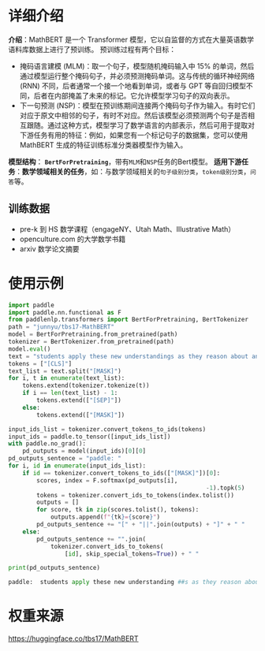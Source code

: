 # 详细介绍
**介绍**：MathBERT 是一个 Transformer 模型，它以自监督的方式在大量英语数学语料库数据上进行了预训练。
预训练过程有两个目标：
- 掩码语言建模 (MLM)：取一个句子，模型随机掩码输入中 15% 的单词，然后通过模型运行整个掩码句子，并必须预测掩码单词。这与传统的循环神经网络 (RNN) 不同，后者通常一个接一个地看到单词，或者与 GPT 等自回归模型不同，后者在内部掩盖了未来的标记。它允许模型学习句子的双向表示。
- 下一句预测 (NSP)：模型在预训练期间连接两个掩码句子作为输入。有时它们对应于原文中相邻的句子，有时不对应。然后该模型必须预测两个句子是否相互跟随。通过这种方式，模型学习了数学语言的内部表示，然后可用于提取对下游任务有用的特征：例如，如果您有一个标记句子的数据集，您可以使用 MathBERT 生成的特征训练标准分类器模型作为输入。


**模型结构**： **`BertForPretraining`**，带有`MLM`和`NSP`任务的Bert模型。
**适用下游任务**：**数学领域相关的任务**，如：与数学领域相关的`句子级别分类`，`token级别分类`，`问答`等。

## 训练数据
- pre-k 到 HS 数学课程（engageNY、Utah Math、Illustrative Math）
- openculture.com 的大学数学书籍
- arxiv 数学论文摘要

# 使用示例

```python
import paddle
import paddle.nn.functional as F
from paddlenlp.transformers import BertForPretraining, BertTokenizer
path = "junnyu/tbs17-MathBERT"
model = BertForPretraining.from_pretrained(path)
tokenizer = BertTokenizer.from_pretrained(path)
model.eval()
text = "students apply these new understandings as they reason about and perform decimal [MASK] through the hundredths place."
tokens = ["[CLS]"]
text_list = text.split("[MASK]")
for i, t in enumerate(text_list):
    tokens.extend(tokenizer.tokenize(t))
    if i == len(text_list) - 1:
        tokens.extend(["[SEP]"])
    else:
        tokens.extend(["[MASK]"])

input_ids_list = tokenizer.convert_tokens_to_ids(tokens)
input_ids = paddle.to_tensor([input_ids_list])
with paddle.no_grad():
    pd_outputs = model(input_ids)[0][0]
pd_outputs_sentence = "paddle: "
for i, id in enumerate(input_ids_list):
    if id == tokenizer.convert_tokens_to_ids(["[MASK]"])[0]:
        scores, index = F.softmax(pd_outputs[i],
                                                        -1).topk(5)
        tokens = tokenizer.convert_ids_to_tokens(index.tolist())
        outputs = []
        for score, tk in zip(scores.tolist(), tokens):
            outputs.append(f"{tk}={score}")
        pd_outputs_sentence += "[" + "||".join(outputs) + "]" + " "
    else:
        pd_outputs_sentence += "".join(
            tokenizer.convert_ids_to_tokens(
                [id], skip_special_tokens=True)) + " "

print(pd_outputs_sentence)

paddle:  students apply these new understanding ##s as they reason about and perform decimal [numbers=0.8327996134757996||##s=0.0865364819765091||operations=0.0313422717154026||placement=0.019931407645344734||places=0.01254698634147644] through the hundred ##ths place .
```

# 权重来源

https://huggingface.co/tbs17/MathBERT
